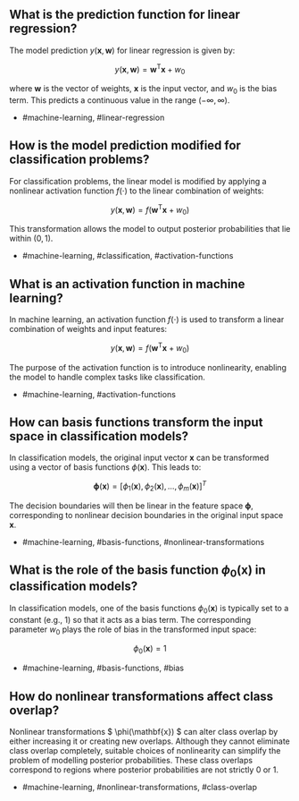 ## What is the prediction function for linear regression?

The model prediction $y(\mathbf{x}, \mathbf{w})$ for linear regression is given by:

$$
y(\mathbf{x}, \mathbf{w}) = \mathbf{w}^{\mathrm{T}} \mathbf{x} + w_0
$$

where $\mathbf{w}$ is the vector of weights, $\mathbf{x}$ is the input vector, and $w_0$ is the bias term. This predicts a continuous value in the range $(-\infty, \infty)$.

- #machine-learning, #linear-regression

## How is the model prediction modified for classification problems?

For classification problems, the linear model is modified by applying a nonlinear activation function $f(\cdot)$ to the linear combination of weights:

$$
y(\mathbf{x}, \mathbf{w}) = f\left(\mathbf{w}^{\mathrm{T}} \mathbf{x} + w_0\right)
$$

This transformation allows the model to output posterior probabilities that lie within $(0,1)$.

- #machine-learning, #classification, #activation-functions

## What is an activation function in machine learning?

In machine learning, an activation function $f(\cdot)$ is used to transform a linear combination of weights and input features:

$$
y(\mathbf{x}, \mathbf{w}) = f\left(\mathbf{w}^{\mathrm{T}} \mathbf{x} + w_0\right)
$$

The purpose of the activation function is to introduce nonlinearity, enabling the model to handle complex tasks like classification.

- #machine-learning, #activation-functions

## How can basis functions transform the input space in classification models?

In classification models, the original input vector $\mathbf{x}$ can be transformed using a vector of basis functions $\phi(\mathbf{x})$. This leads to:

$$
\mathbf{\phi}(\mathbf{x}) = \left[\phi_1(\mathbf{x}), \phi_2(\mathbf{x}), \ldots, \phi_m(\mathbf{x}) \right]^T
$$

The decision boundaries will then be linear in the feature space $\mathbf{\phi}$, corresponding to nonlinear decision boundaries in the original input space $\mathbf{x}$.

- #machine-learning, #basis-functions, #nonlinear-transformations

## What is the role of the basis function $\phi_0(\mathbf{x})$ in classification models?

In classification models, one of the basis functions $\phi_0(\mathbf{x})$ is typically set to a constant (e.g., 1) so that it acts as a bias term. The corresponding parameter $w_0$ plays the role of bias in the transformed input space:

$$
\phi_0(\mathbf{x}) = 1
$$
- #machine-learning, #basis-functions, #bias

## How do nonlinear transformations affect class overlap?

Nonlinear transformations $ \phi(\mathbf{x}) $ can alter class overlap by either increasing it or creating new overlaps. Although they cannot eliminate class overlap completely, suitable choices of nonlinearity can simplify the problem of modelling posterior probabilities. These class overlaps correspond to regions where posterior probabilities are not strictly 0 or 1.

- #machine-learning, #nonlinear-transformations, #class-overlap